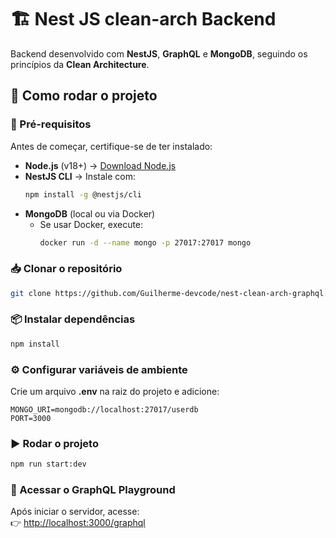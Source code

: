 # 🏗️ Nest JS clean-arch Backend  

Backend desenvolvido com **NestJS**, **GraphQL** e **MongoDB**, seguindo os princípios da **Clean Architecture**.  

## 🚀 Como rodar o projeto  

### 📌 Pré-requisitos  
Antes de começar, certifique-se de ter instalado:  
- **Node.js** (v18+) → [Download Node.js](https://nodejs.org/)  
- **NestJS CLI** → Instale com:  
  ```sh
  npm install -g @nestjs/cli
  ```  
- **MongoDB** (local ou via Docker)  
  - Se usar Docker, execute:  
    ```sh
    docker run -d --name mongo -p 27017:27017 mongo
    ```  

### 📥 Clonar o repositório  
```sh
git clone https://github.com/Guilherme-devcode/nest-clean-arch-graphql.git
```  

### 📦 Instalar dependências  
```sh
npm install
```  

### ⚙️ Configurar variáveis de ambiente  
Crie um arquivo **.env** na raiz do projeto e adicione:  
```env
MONGO_URI=mongodb://localhost:27017/userdb
PORT=3000
```  

### ▶️ Rodar o projeto  
```sh
npm run start:dev
```  

### 📌 Acessar o GraphQL Playground  
Após iniciar o servidor, acesse:  
👉 [http://localhost:3000/graphql](http://localhost:3000/graphql)  
